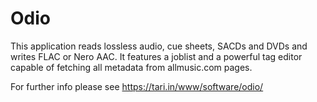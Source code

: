 # Odio

This application reads lossless audio, cue sheets, SACDs and DVDs and writes FLAC or Nero AAC. It features a joblist and a powerful tag editor capable of fetching all metadata from allmusic.com pages.

For further info please see https://tari.in/www/software/odio/